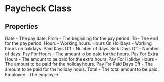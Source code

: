 # Paycheck Class 

## Properties 

Date - The pay date.
From - The beginning for the pay period.
To - The end for the pay period.
Hours - Working hours.
Hours On Holidays - Working hours on holidays.
Paid Days Off - Number of days.
Sick Days Off - Number of days.
Pay For Hours - The amount to be paid for the hours.
Pay For Extra Hours - The amount to be paid for the extra hours.
Pay For Holiday Hours - The amount to be paid for the holiday hours.
Pay For Paid Days Off - The amount to be paid for the holiday hours.
Total - The total amount to be paid.
Employee - The employee.
